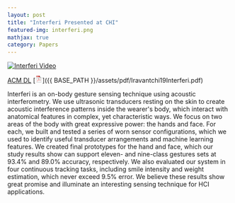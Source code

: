 ```yaml
---
layout: post
title: "Interferi Presented at CHI"
featured-img: interferi.png
mathjax: true
category: Papers
---
```



[![Interferi Video](http://img.youtube.com/vi/_nMauMXDqf8/0.jpg)](http://www.youtube.com/watch?v=_nMauMXDqf8 "Interferi")

[ACM DL](https://dl.acm.org/citation.cfm?doid=3290605.3300506) [![pdf](/assets/icons16/pdf-icon.png)]({{ BASE_PATH }}/assets/pdf/Iravantchi19Interferi.pdf)


Interferi is an on-body gesture sensing technique using acoustic interferometry. We use ultrasonic transducers resting on the skin to create acoustic interference patterns inside the wearer's body, which interact with anatomical features in complex, yet characteristic ways. We focus on two areas of the body with great expressive power: the hands and face. For each, we built and tested a series of worn sensor configurations, which we used to identify useful transducer arrangements and machine learning features. We created final prototypes for the hand and face, which our study results show can support eleven- and nine-class gestures sets at 93.4% and 89.0% accuracy, respectively. We also evaluated our system in four continuous tracking tasks, including smile intensity and weight estimation, which never exceed 9.5% error. We believe these results show great promise and illuminate an interesting sensing technique for HCI applications.